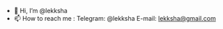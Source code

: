 - 👋 Hi, I’m @lekksha
- 📫 How to reach me :
  Telegram: @lekksha
  E-mail: lekksha@gmail.com

<!---
lekksha/lekksha is a ✨ special ✨ repository because its `README.md` (this file) appears on your GitHub profile.
You can click the Preview link to take a look at your changes.
--->
